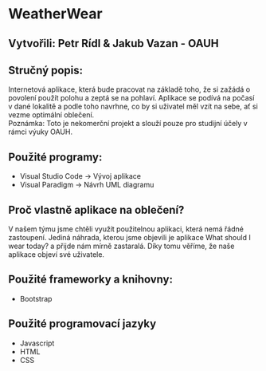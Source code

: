 # WeatherWear
## Vytvořili: Petr Rídl & Jakub Vazan - OAUH
## Stručný popis:
Internetová aplikace, která bude pracovat na základě toho, že si zažádá o povolení použít polohu a zeptá se na pohlaví. Aplikace se podívá na počasí v dané lokalitě a podle toho navrhne, co by si uživatel měl vzít na sebe, ať si vezme optimální oblečení.  
Poznámka: Toto je nekomerční projekt a slouží pouze pro studijní účely v rámci výuky OAUH.

## Použité programy:
- Visual Studio Code -> Vývoj aplikace
- Visual Paradigm -> Návrh UML diagramu

## Proč vlastně aplikace na oblečení?
V našem týmu jsme chtěli využít použitelnou aplikaci, která nemá řádné zastoupení. Jediná náhrada, kterou jsme objevili je aplikace What should I wear today? a přijde nám mírně 
zastaralá. Díky tomu věříme, že naše aplikace objeví své uživatele.

## Použité frameworky a knihovny:
- Bootstrap
 
## Použité programovací jazyky
- Javascript
- HTML
- CSS
